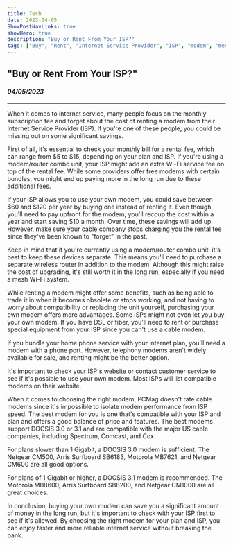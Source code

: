 ```yaml
---
title: Tech
date: 2023-04-05
ShowPostNavLinks: true
showHero: true
description: "Buy or Rent From Your ISP?"
tags: ["Buy", "Rent", "Internet Service Provider", "ISP", "modem", "mesh", "wi-fi"]
---
```

## "Buy or Rent From Your ISP?"
#### _04/05/2023_  
____
When it comes to internet service, many people focus on the monthly subscription fee and forget about the cost of renting a modem from their Internet Service Provider (ISP). If you're one of these people, you could be missing out on some significant savings.

First of all, it's essential to check your monthly bill for a rental fee, which can range from $5 to $15, depending on your plan and ISP. If you're using a modem/router combo unit, your ISP might add an extra Wi-Fi service fee on top of the rental fee. While some providers offer free modems with certain bundles, you might end up paying more in the long run due to these additional fees.

If your ISP allows you to use your own modem, you could save between $60 and $120 per year by buying one instead of renting it. Even though you'll need to pay upfront for the modem, you'll recoup the cost within a year and start saving $10 a month. Over time, these savings will add up. However, make sure your cable company stops charging you the rental fee since they've been known to "forget" in the past.

Keep in mind that if you're currently using a modem/router combo unit, it's best to keep these devices separate. This means you'll need to purchase a separate wireless router in addition to the modem. Although this might raise the cost of upgrading, it's still worth it in the long run, especially if you need a mesh Wi-Fi system.

While renting a modem might offer some benefits, such as being able to trade it in when it becomes obsolete or stops working, and not having to worry about compatibility or replacing the unit yourself, purchasing your own modem offers more advantages. Some ISPs might not even let you buy your own modem. If you have DSL or fiber, you'll need to rent or purchase special equipment from your ISP since you can't use a cable modem.

If you bundle your home phone service with your internet plan, you'll need a modem with a phone port. However, telephony modems aren't widely available for sale, and renting might be the better option.

It's important to check your ISP's website or contact customer service to see if it's possible to use your own modem. Most ISPs will list compatible modems on their website.

When it comes to choosing the right modem, PCMag doesn't rate cable modems since it's impossible to isolate modem performance from ISP speed. The best modem for you is one that's compatible with your ISP and plan and offers a good balance of price and features. The best modems support DOCSIS 3.0 or 3.1 and are compatible with the major US cable companies, including Spectrum, Comcast, and Cox.

For plans slower than 1 Gigabit, a DOCSIS 3.0 modem is sufficient. The Netgear CM500, Arris Surfboard SB6183, Motorola MB7621, and Netgear CM600 are all good options.

For plans of 1 Gigabit or higher, a DOCSIS 3.1 modem is recommended. The Motorola MB8600, Arris Surfboard SB8200, and Netgear CM1000 are all great choices.

In conclusion, buying your own modem can save you a significant amount of money in the long run, but it's important to check with your ISP first to see if it's allowed. By choosing the right modem for your plan and ISP, you can enjoy faster and more reliable internet service without breaking the bank.
